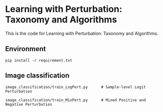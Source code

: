 # Learning with Perturbation: Taxonomy and Algorithms
This is the code for Learning with Perturbation: Taxonomy and Algorithms.

## Environment 

    pip install -r requirement.txt
    
## Image classification 

    image_classification/train_LogPert.py      # Sample-level Logit Perturbation

    image_classification/train_MixPert.py      # Mixed Positive and Negative Perturbation
